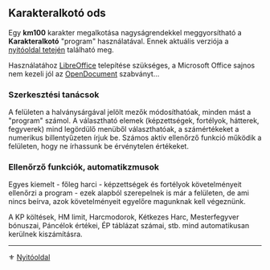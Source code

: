 ## Karakteralkotó ods

Egy **km100** karakter megalkotása nagyságrendekkel meggyorsítható a **Karakteralkotó** "program" használatával. Ennek aktuális verziója a [nyitóoldal tetején](start.md#karakteralkot%C3%B3) található meg. 
<!-- markdown-link-check-disable -->
Használatához [LibreOffice](https://www.libreoffice.org/download/download/) telepítése szükséges, a Microsoft Office sajnos nem kezeli jól az [OpenDocument](https://groups.oasis-open.org/communities/tc-community-home2?CommunityKey=4bf06d41-79ad-4c58-9e8e-018dc7d05da8) szabványt...
<!-- markdown-link-check-enable -->

### Szerkesztési tanácsok

A felületen a halványsárgával jelölt mezők módosíthatóak, minden mást a "program" számol. A választható elemek (képzettségek, fortélyok, hátterek, fegyverek) mind legördülő menüből választhatóak, a számértékeket a numerikus billentyűzeten írjuk be. Számos aktív ellenőrző funkció működik a felületen, hogy ne írhassunk be érvénytelen értékeket.

### Ellenőrző funkciók, automatikzmusok

Egyes kiemelt - főleg harci - képzettségek és fortélyok követelményeit ellenőrzi a program - ezek alapból szerepelnek is már a felületen, de ami nincs beírva, azok követelményeit egyelőre magunknak kell végeznünk.

A KP költések, HM limit, Harcmodorok, Kétkezes Harc, Mesterfegyver bónuszai, Páncélok értékei, ÉP táblázat számai, stb. mind automatikusan kerülnek kiszámításra.

---

⚜️ [Nyitóoldal](start.md)
